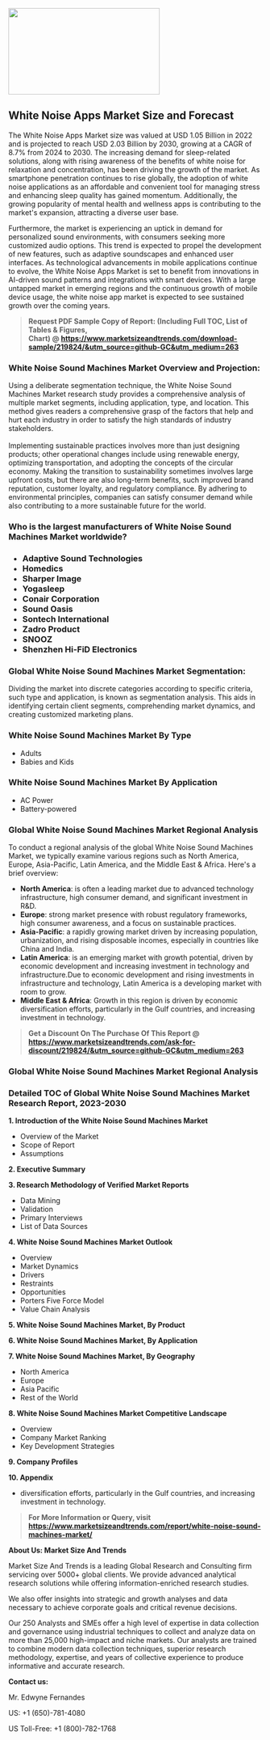 <p><img class="alignnone size-medium wp-image-20088" src="https://ffe5etoiles.com/wp-content/uploads/2024/12/MST1-300x171.png" alt="" width="300" height="171" /></p><h2>White Noise Apps Market Size and Forecast</h2><p>The White Noise Apps Market size was valued at USD 1.05 Billion in 2022 and is projected to reach USD 2.03 Billion by 2030, growing at a CAGR of 8.7% from 2024 to 2030. The increasing demand for sleep-related solutions, along with rising awareness of the benefits of white noise for relaxation and concentration, has been driving the growth of the market. As smartphone penetration continues to rise globally, the adoption of white noise applications as an affordable and convenient tool for managing stress and enhancing sleep quality has gained momentum. Additionally, the growing popularity of mental health and wellness apps is contributing to the market's expansion, attracting a diverse user base. </p><p>Furthermore, the market is experiencing an uptick in demand for personalized sound environments, with consumers seeking more customized audio options. This trend is expected to propel the development of new features, such as adaptive soundscapes and enhanced user interfaces. As technological advancements in mobile applications continue to evolve, the White Noise Apps Market is set to benefit from innovations in AI-driven sound patterns and integrations with smart devices. With a large untapped market in emerging regions and the continuous growth of mobile device usage, the white noise app market is expected to see sustained growth over the coming years.</p></p><blockquote id="" class=""><strong>Request PDF Sample Copy of Report: (Including Full TOC, List of Tables &amp; Figures, Chart)&nbsp;@&nbsp;<strong><a href="https://www.marketsizeandtrends.com/download-sample/219824/&utm_source=github-GC&utm_medium=263" target="_blank">https://www.marketsizeandtrends.com/download-sample/219824/&utm_source=github-GC&utm_medium=263</a></strong></strong></blockquote><h3 id="" class="">White Noise Sound Machines Market&nbsp;Overview and Projection:</h3><p id="" class="">Using a deliberate segmentation technique, the White Noise Sound Machines Market research study provides a comprehensive analysis of multiple market segments, including application, type, and location. This method gives readers a comprehensive grasp of the factors that help and hurt each industry in order to satisfy the high standards of industry stakeholders. <br /> <br />Implementing sustainable practices involves more than just designing products; other operational changes include using renewable energy, optimizing transportation, and adopting the concepts of the circular economy. Making the transition to sustainability sometimes involves large upfront costs, but there are also long-term benefits, such improved brand reputation, customer loyalty, and regulatory compliance. By adhering to environmental principles, companies can satisfy consumer demand while also contributing to a more sustainable future for the world.</p><h3 id="" class="">Who is the largest manufacturers of&nbsp;White Noise Sound Machines Market worldwide?</h3><h3 class=""><p><ul><li>Adaptive Sound Technologies </li><li> Homedics </li><li> Sharper Image </li><li> Yogasleep </li><li> Conair Corporation </li><li> Sound Oasis </li><li> Sontech International </li><li> Zadro Product </li><li> SNOOZ </li><li> Shenzhen Hi-FiD Electronics</li></ul></p></h3><h3 id="" class="">Global&nbsp;White Noise Sound Machines Market Segmentation:</h3><p id="" class="">Dividing the market into discrete categories according to specific criteria, such type and application, is known as segmentation analysis. This aids in identifying certain client segments, comprehending market dynamics, and creating customized marketing plans.</p><h3 id="" class="">White Noise Sound Machines Market&nbsp;By Type</h3><p><p><ul><li>Adults</li><li> Babies and Kids</p></li></ul></p></p><h3 id="" class="">White Noise Sound Machines Market&nbsp;By Application</h3><p class=""><p><ul><li>AC Power</li><li> Battery-powered</li></ul></p></p><h3 id="" class="">Global White Noise Sound Machines Market Regional Analysis</h3><p id="" class="">To conduct a regional analysis of the global White Noise Sound Machines Market, we typically examine various regions such as North America, Europe, Asia-Pacific, Latin America, and the Middle East &amp; Africa. Here's a brief overview:</p><ul><li><strong>North America</strong>: is often a leading market due to advanced technology infrastructure, high consumer demand, and significant investment in R&amp;D.</li><li><strong>Europe</strong>: strong market presence with robust regulatory frameworks, high consumer awareness, and a focus on sustainable practices.</li><li><strong>Asia-Pacific</strong>: a rapidly growing market driven by increasing population, urbanization, and rising disposable incomes, especially in countries like China and India.</li><li><strong>Latin America</strong>: is an emerging market with growth potential, driven by economic development and increasing investment in technology and infrastructure.Due to economic development and rising investments in infrastructure and technology, Latin America is a developing market with room to grow.</li><li><strong>Middle East &amp; Africa</strong>: Growth in this region is driven by economic diversification efforts, particularly in the Gulf countries, and increasing investment in technology.</li></ul><blockquote id="" class=""><strong>Get a Discount On The Purchase Of This Report @ <strong><a href="https://www.marketsizeandtrends.com/ask-for-discount/219824/&utm_source=github-GC&utm_medium=263" target="_blank">https://www.marketsizeandtrends.com/ask-for-discount/219824/&utm_source=github-GC&utm_medium=263</a></strong></strong></blockquote><h3 id="" class="">Global White Noise Sound Machines Market Regional Analysis</h3><h3 id="" class="">Detailed TOC of Global White Noise Sound Machines Market Research Report, 2023-2030</h3><p id="" class=""><strong>1. Introduction of the White Noise Sound Machines Market</strong></p><ul><li>Overview of the Market</li><li>Scope of Report</li><li>Assumptions</li></ul><p id="" class=""><strong>2. Executive Summary</strong></p><p id="" class=""><strong>3. Research Methodology of Verified Market Reports</strong></p><ul><li>Data Mining</li><li>Validation</li><li>Primary Interviews</li><li>List of Data Sources</li></ul><p id="" class=""><strong>4. White Noise Sound Machines Market Outlook</strong></p><ul><li>Overview</li><li>Market Dynamics</li><li>Drivers</li><li>Restraints</li><li>Opportunities</li><li>Porters Five Force Model</li><li>Value Chain Analysis</li></ul><p id="" class=""><strong>5. White Noise Sound Machines Market, By Product</strong></p><p id="" class=""><strong>6. White Noise Sound Machines Market, By Application</strong></p><p id="" class=""><strong>7. White Noise Sound Machines Market, By Geography</strong></p><ul><li>North America</li><li>Europe</li><li>Asia Pacific</li><li>Rest of the World</li></ul><p id="" class=""><strong>8. White Noise Sound Machines Market Competitive Landscape</strong></p><ul><li>Overview</li><li>Company Market Ranking</li><li>Key Development Strategies</li></ul><p id="" class=""><strong>9. Company Profiles</strong></p><p id="" class=""><strong>10. Appendix</strong></p><ul><li>diversification efforts, particularly in the Gulf countries, and increasing investment in technology.</li></ul><blockquote id="" class=""><strong>For More Information or Query, visit <strong><strong><a href="https://www.marketsizeandtrends.com/report/white-noise-sound-machines-market/" target="_blank">https://www.marketsizeandtrends.com/report/white-noise-sound-machines-market/</a></strong></strong></strong></blockquote><p id="" class=""><strong>About Us: Market Size And Trends</strong></p><p id="" class="">Market Size And Trends is a leading Global Research and Consulting firm servicing over 5000+ global clients. We provide advanced analytical research solutions while offering information-enriched research studies.</p><p id="" class="">We also offer insights into strategic and growth analyses and data necessary to achieve corporate goals and critical revenue decisions.</p><p id="" class="">Our 250 Analysts and SMEs offer a high level of expertise in data collection and governance using industrial techniques to collect and analyze data on more than 25,000 high-impact and niche markets. Our analysts are trained to combine modern data collection techniques, superior research methodology, expertise, and years of collective experience to produce informative and accurate research.</p><p id="" class=""><strong>Contact us:</strong></p><p id="" class="">Mr. Edwyne Fernandes</p><p id="" class="">US: +1 (650)-781-4080</p><p id="" class="">US Toll-Free: +1 (800)-782-1768</p>
